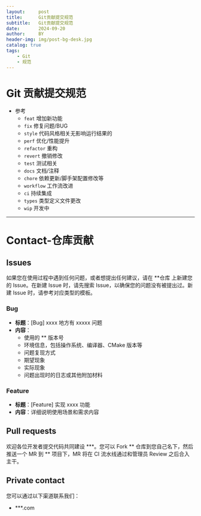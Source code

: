 ```yaml
---
layout:     post
title:      Git贡献提交规范
subtitle:   Git贡献提交规范
date:       2024-09-20
author:     BY
header-img: img/post-bg-desk.jpg
catalog: true
tags:
    - Git
    - 规范
---
```


# Git 贡献提交规范

- 参考
  - `feat` 增加新功能
  - `fix` 修复问题/BUG
  - `style` 代码风格相关无影响运行结果的
  - `perf` 优化/性能提升
  - `refactor` 重构
  - `revert` 撤销修改
  - `test` 测试相关
  - `docs` 文档/注释
  - `chore` 依赖更新/脚手架配置修改等
  - `workflow` 工作流改进
  - `ci` 持续集成
  - `types` 类型定义文件更改
  - `wip` 开发中


---


# Contact-仓库贡献


## Issues

如果您在使用过程中遇到任何问题，或者想提出任何建议，请在 **仓库 上新建您的 Issue。在新建 Issue 时，请先搜索 Issue，以确保您的问题没有被提出过。新建 Issue 时，请参考对应类型的模板。

### Bug
- **标题**：[Bug] xxxx 地方有 xxxxx 问题
- **内容**：
  - 使用的 ** 版本号
  - 环境信息，包括操作系统、编译器、CMake 版本等
  - 问题复现方式
  - 期望现象
  - 实际现象
  - 问题出现时的日志或其他附加材料


### Feature
- **标题**：[Feature] 实现 xxxx 功能
- **内容**：详细说明使用场景和需求内容


## Pull requests

欢迎各位开发者提交代码共同建设 ***。您可以 Fork ** 仓库到您自己名下，然后推送一个 MR 到 ** 项目下，MR 将在 CI 流水线通过和管理员 Review 之后合入主干。


## Private contact

您可以通过以下渠道联系我们：

- ***.com